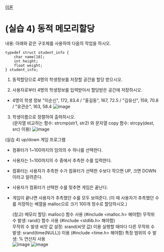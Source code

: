 [이론](https://github.com/qlkdkd/DataStruct/blob/main/week5/readme.md)

# (실습 4) 동적 메모리할당

내용: 아래와 같은 구조체를 사용하여 다음의 작업을 하시오.
```
typedef struct student_info {
    char name[10];
    int height;
    float weight;
} student_info;
```


1) 동적할당으로 4명의 학생정보를 저장할 공간을 할당 받으시오.

2) 사용자로부터 4명의 학생정보를 입력받아서 할당받은 공간에 저장하시오.

- 4명의 학생 정보
"이순신", 172, 83.4 / "홍길동", 167, 72.5 / "김유신", 159, 70.8 / "유관순", 163, 58.4
 ![image](https://github.com/qlkdkd/DataStruct/assets/71871927/df79742a-b955-4372-a44f-5f93b7be8515)

3) 학생이름으로 정렬하여 출력하시오.  
(문자열 비교하는 함수: strcmp(str1, str2) 와 문자열 copy 함수: strcpy(dest, src) 이용)
![image](https://github.com/qlkdkd/DataStruct/assets/71871927/f3288370-0d93-43ca-840a-d2f3588df0d7)


 

(실습 4) up/down 게임 프로그램

- 컴퓨터가 1~100까지의 임의의 수 하나를 선택한다.
- 사용자는 1~100까지의 수 중에서 추측한 수를 입력한다.
- 컴퓨터는 사용자가 추측한 수가 컴퓨터가 선택한 수보다 작으면 UP, 크면 DOWN이라고 알려준다.
- 사용자가 컴퓨터가 선택한 수를 맞추면 게임은 끝난다.
- 게임이 끝나면 사용자가 추측했던 수를 모두 보여준다.
  (이 때 사용자가 추측했던 수를 저장하는 배열을 malloc으로 크기 100개 정수로 할당하시오.)

    (참고) 메모리 할당: malloc() 함수 사용  (#include <malloc.h> 해야함)
            무작위 수 발생: rand() 함수 사용 (#include <stdlib.h> 해야함)       
                 무작위 수 발생 씨앗 값 설정: srand(씨앗 값) 이용
                 실행할 때마다 다른 무작위 수 발생: srand(time(NULL))  이용 (#include <time.h> 해야함)
            특정 범위의 수 발생: % 연산자 사용  
            ![image](https://github.com/qlkdkd/DataStruct/assets/71871927/f79ac262-2610-4f86-80ce-3cc6aa2b71ab)
            ![image](https://github.com/qlkdkd/DataStruct/assets/71871927/f28dcd86-4ce8-4865-96fc-28f207be342a)




 

 


 
